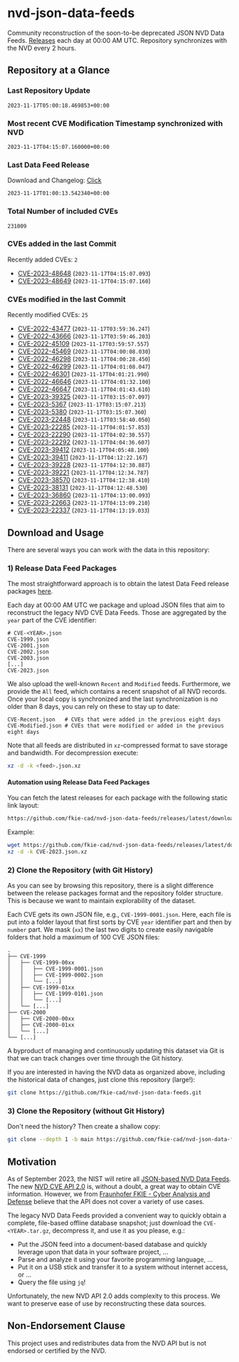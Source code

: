 # nvd-json-data-feeds

Community reconstruction of the soon-to-be deprecated JSON NVD Data Feeds. 
[Releases](https://github.com/fkie-cad/nvd-json-data-feeds/releases/latest) each day at 00:00 AM UTC.
Repository synchronizes with the NVD every 2 hours.

## Repository at a Glance

### Last Repository Update

```plain
2023-11-17T05:00:18.469853+00:00
```

### Most recent CVE Modification Timestamp synchronized with NVD

```plain
2023-11-17T04:15:07.160000+00:00
```

### Last Data Feed Release

Download and Changelog: [Click](https://github.com/fkie-cad/nvd-json-data-feeds/releases/latest)

```plain
2023-11-17T01:00:13.542340+00:00
```

### Total Number of included CVEs

```plain
231009
```

### CVEs added in the last Commit

Recently added CVEs: `2`

* [CVE-2023-48648](CVE-2023/CVE-2023-486xx/CVE-2023-48648.json) (`2023-11-17T04:15:07.093`)
* [CVE-2023-48649](CVE-2023/CVE-2023-486xx/CVE-2023-48649.json) (`2023-11-17T04:15:07.160`)


### CVEs modified in the last Commit

Recently modified CVEs: `25`

* [CVE-2022-43477](CVE-2022/CVE-2022-434xx/CVE-2022-43477.json) (`2023-11-17T03:59:36.247`)
* [CVE-2022-43666](CVE-2022/CVE-2022-436xx/CVE-2022-43666.json) (`2023-11-17T03:59:46.203`)
* [CVE-2022-45109](CVE-2022/CVE-2022-451xx/CVE-2022-45109.json) (`2023-11-17T03:59:57.557`)
* [CVE-2022-45469](CVE-2022/CVE-2022-454xx/CVE-2022-45469.json) (`2023-11-17T04:00:08.030`)
* [CVE-2022-46298](CVE-2022/CVE-2022-462xx/CVE-2022-46298.json) (`2023-11-17T04:00:28.450`)
* [CVE-2022-46299](CVE-2022/CVE-2022-462xx/CVE-2022-46299.json) (`2023-11-17T04:01:08.047`)
* [CVE-2022-46301](CVE-2022/CVE-2022-463xx/CVE-2022-46301.json) (`2023-11-17T04:01:21.990`)
* [CVE-2022-46646](CVE-2022/CVE-2022-466xx/CVE-2022-46646.json) (`2023-11-17T04:01:32.100`)
* [CVE-2022-46647](CVE-2022/CVE-2022-466xx/CVE-2022-46647.json) (`2023-11-17T04:01:43.610`)
* [CVE-2023-39325](CVE-2023/CVE-2023-393xx/CVE-2023-39325.json) (`2023-11-17T03:15:07.097`)
* [CVE-2023-5367](CVE-2023/CVE-2023-53xx/CVE-2023-5367.json) (`2023-11-17T03:15:07.213`)
* [CVE-2023-5380](CVE-2023/CVE-2023-53xx/CVE-2023-5380.json) (`2023-11-17T03:15:07.360`)
* [CVE-2023-22448](CVE-2023/CVE-2023-224xx/CVE-2023-22448.json) (`2023-11-17T03:58:40.050`)
* [CVE-2023-22285](CVE-2023/CVE-2023-222xx/CVE-2023-22285.json) (`2023-11-17T04:01:57.853`)
* [CVE-2023-22290](CVE-2023/CVE-2023-222xx/CVE-2023-22290.json) (`2023-11-17T04:02:30.557`)
* [CVE-2023-22292](CVE-2023/CVE-2023-222xx/CVE-2023-22292.json) (`2023-11-17T04:04:36.607`)
* [CVE-2023-39412](CVE-2023/CVE-2023-394xx/CVE-2023-39412.json) (`2023-11-17T04:05:48.100`)
* [CVE-2023-39411](CVE-2023/CVE-2023-394xx/CVE-2023-39411.json) (`2023-11-17T04:12:22.167`)
* [CVE-2023-39228](CVE-2023/CVE-2023-392xx/CVE-2023-39228.json) (`2023-11-17T04:12:30.887`)
* [CVE-2023-39221](CVE-2023/CVE-2023-392xx/CVE-2023-39221.json) (`2023-11-17T04:12:34.787`)
* [CVE-2023-38570](CVE-2023/CVE-2023-385xx/CVE-2023-38570.json) (`2023-11-17T04:12:38.410`)
* [CVE-2023-38131](CVE-2023/CVE-2023-381xx/CVE-2023-38131.json) (`2023-11-17T04:12:48.530`)
* [CVE-2023-36860](CVE-2023/CVE-2023-368xx/CVE-2023-36860.json) (`2023-11-17T04:13:00.093`)
* [CVE-2023-22663](CVE-2023/CVE-2023-226xx/CVE-2023-22663.json) (`2023-11-17T04:13:09.210`)
* [CVE-2023-22337](CVE-2023/CVE-2023-223xx/CVE-2023-22337.json) (`2023-11-17T04:13:19.033`)


## Download and Usage

There are several ways you can work with the data in this repository:

### 1) Release Data Feed Packages

The most straightforward approach is to obtain the latest Data Feed release packages [here](https://github.com/fkie-cad/nvd-json-data-feeds/releases/latest).

Each day at 00:00 AM UTC we package and upload JSON files that aim to reconstruct the legacy NVD CVE Data Feeds.
Those are aggregated by the `year` part of the CVE identifier:

```
# CVE-<YEAR>.json
CVE-1999.json
CVE-2001.json
CVE-2002.json
CVE-2003.json
[...]
CVE-2023.json
```

We also upload the well-known `Recent` and `Modified` feeds.
Furthermore, we provide the `All` feed, which contains a recent snapshot of all NVD records.
Once your local copy is synchronized and the last synchronization is no older than 8 days, you can rely on these to stay up to date:

```plain
CVE-Recent.json   # CVEs that were added in the previous eight days
CVE-Modified.json # CVEs that were modified or added in the previous eight days
```

Note that all feeds are distributed in `xz`-compressed format to save storage and bandwidth.
For decompression execute:

```sh
xz -d -k <feed>.json.xz
```


#### Automation using Release Data Feed Packages

You can fetch the latest releases for each package with the following static link layout:

```sh
https://github.com/fkie-cad/nvd-json-data-feeds/releases/latest/download/CVE-<YEAR>.json.xz
```

Example:

```sh
wget https://github.com/fkie-cad/nvd-json-data-feeds/releases/latest/download/CVE-2023.json.xz
xz -d -k CVE-2023.json.xz
```

### 2) Clone the Repository (with Git History)

As you can see by browsing this repository, there is a slight difference between the release packages format and the repository folder structure.
This is because we want to maintain explorability of the dataset.

Each CVE gets its own JSON file, e.g., `CVE-1999-0001.json`.
Here, each file is put into a folder layout that first sorts by CVE `year` identifier part and then by `number` part.
We mask (`xx`) the last two digits to create easily navigable folders that hold a maximum of 100 CVE JSON files:

```plain
.
├── CVE-1999
│   ├── CVE-1999-00xx
│   │   ├── CVE-1999-0001.json
│   │   ├── CVE-1999-0002.json
│   │   └── [...]
│   ├── CVE-1999-01xx
│   │   ├── CVE-1999-0101.json
│   │   └── [...]
│   └── [...]
├── CVE-2000
│   ├── CVE-2000-00xx
│   ├── CVE-2000-01xx
│   └── [...]
└── [...]
```

A byproduct of managing and continuously updating this dataset via Git is that we can track changes over time through the Git history.

If you are interested in having the NVD data as organized above, including the historical data of changes, just clone this repository (large!):

```sh
git clone https://github.com/fkie-cad/nvd-json-data-feeds.git
```

### 3) Clone the Repository (without Git History)

Don't need the history? Then create a shallow copy:

```sh
git clone --depth 1 -b main https://github.com/fkie-cad/nvd-json-data-feeds.git
```

## Motivation

As of September 2023, the NIST will retire all [JSON-based NVD Data Feeds](https://nvd.nist.gov/vuln/data-feeds#divRetirementBanner-1).
The new [NVD CVE API 2.0](https://nvd.nist.gov/developers/vulnerabilities) is, without a doubt, a great way to obtain CVE information.
However, we from [Fraunhofer FKIE - Cyber Analysis and Defense](https://www.fkie.fraunhofer.de/en/departments/cad.html) believe that the API does not cover a variety of use cases.

The legacy NVD Data Feeds provided a convenient way to quickly obtain a complete, file-based offline database snapshot; just download the `CVE-<YEAR>.tar.gz`, decompress it, and use it as you please, e.g.:

* Put the JSON feed into a document-based database and quickly leverage upon that data in your software project, ...
* Parse and analyze it using your favorite programming language, ...
* Put it on a USB stick and transfer it to a system without internet access, or ...
* Query the file using `jq`!

Unfortunately, the new NVD API 2.0 adds complexity to this process.
We want to preserve ease of use by reconstructing these data sources.

## Non-Endorsement Clause

This project uses and redistributes data from the NVD API but is not endorsed or certified by the NVD.